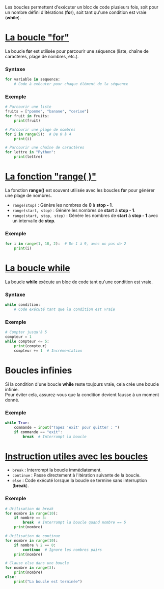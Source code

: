 Les boucles permettent d'exécuter un bloc de code plusieurs fois, soit pour un nombre défini d'itérations (**for**), soit tant qu'une condition est vraie (**while**).
# <u>La boucle "**for**" </u>
La boucle **for** est utilisée pour parcourir une séquence (liste, chaîne de caractères, plage de nombres, etc.).

### Syntaxe
```py
for variable in sequence:
    # Code à exécuter pour chaque élément de la séquence
```
### Exemple
```py
# Parcourir une liste
fruits = ["pomme", "banane", "cerise"]
for fruit in fruits:
    print(fruit)

# Parcourir une plage de nombres
for i in range(5):  # De 0 à 4
    print(i)

# Parcourir une chaîne de caractères
for lettre in "Python":
    print(lettre)
```
# <u>La fonction "**range( )**"</u>
La fonction **range()** est souvent utilisée avec les boucles **for** pour générer une plage de nombres.

- `range(stop)` : Génère les nombres de **0** à **stop - 1**.
- `range(start, stop)` : Génère les nombres de **start** à **stop - 1**.
- `range(start, stop, step)` : Génère les nombres de **start** à **stop - 1** avec un intervalle de **step**.

### Exemple
```py
for i in range(1, 10, 2):  # De 1 à 9, avec un pas de 2
    print(i)
```
# <u>La boucle **while**</u>
La boucle **while** exécute un bloc de code tant qu'une condition est vraie.

### Syntaxe
```py
while condition:
    # Code exécuté tant que la condition est vraie
```
### Exemple
```py
# Compter jusqu'à 5
compteur = 1
while compteur <= 5:
    print(compteur)
    compteur += 1  # Incrémentation
```
# Boucles infinies
Si la condition d'une boucle **while** reste toujours vraie, cela crée une boucle infinie.  
Pour éviter cela, assurez-vous que la condition devient fausse à un moment donné.

### Exemple
```py
while True:
    commande = input("Tapez 'exit' pour quitter : ")
    if commande == "exit":
        break  # Interrompt la boucle
```
# <u>Instruction utiles avec les boucles</u>
- `break` : Interrompt la boucle immédiatement.
- `continue` : Passe directement à l'itération suivante de la boucle.
- `else` : Code exécuté lorsque la boucle se termine sans interruption (**break**).

### Exemple
```py
# Utilisation de break
for nombre in range(10):
    if nombre == 5:
        break  # Interrompt la boucle quand nombre == 5
    print(nombre)

# Utilisation de continue
for nombre in range(10):
    if nombre % 2 == 0:
        continue  # Ignore les nombres pairs
    print(nombre)

# Clause else dans une boucle
for nombre in range(3):
    print(nombre)
else:
    print("La boucle est terminée")
```

